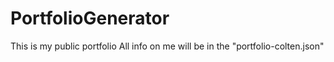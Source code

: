 # PortfolioGenerator
This is my public portfolio
All info on me will be in the "portfolio-colten.json"
